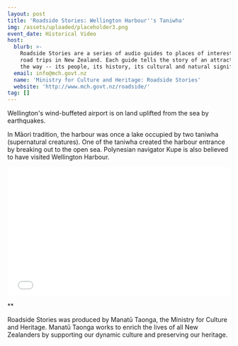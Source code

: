 ```yaml
---
layout: post
title: 'Roadside Stories: Wellington Harbour''s Taniwha'
img: /assets/uploaded/placeholder3.png
event_date: Historical Video
host:
  blurb: >-
    Roadside Stories are a series of audio guides to places of interest on major
    road trips in New Zealand. Each guide tells the story of an attraction along
    the way -- its people, its history, its cultural and natural significance.
  email: info@mch.govt.nz
  name: 'Ministry for Culture and Heritage: Roadside Stories'
  website: 'http://www.mch.govt.nz/roadside/'
tag: []
---
```

Wellington's wind-buffeted airport is on land uplifted from the sea by earthquakes. 

In Māori tradition, the harbour was once a lake occupied by two taniwha (supernatural creatures). One of the taniwha created the harbour entrance by breaking out to the open sea. Polynesian navigator Kupe is also believed to have visited Wellington Harbour.

<iframe style="width: 100%; height: 30.25vw;" src="//www.youtube.com/embed/VDCQGwqwrsM" frameborder="0" allowfullscreen></iframe>

**

Roadside Stories was produced by Manatū Taonga, the Ministry for Culture and Heritage. Manatū Taonga works to enrich the lives of all New Zealanders by supporting our dynamic culture and preserving our heritage.
